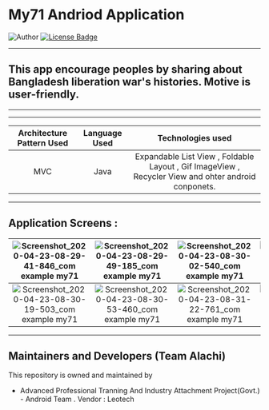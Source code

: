 # My71 Andriod Application
![Author](https://img.shields.io/badge/author-AIFahim-orange)
[![License Badge](https://img.shields.io/badge/license-MIT-blue)](https://github.com/AIFahim/My71_Project_For_Freedom_Fighter/blob/master/LICENSE)

<hr>

## This app encourage peoples by sharing about Bangladesh liberation war's histories. Motive is user-friendly.   

<hr>

<hr>

 Architecture Pattern Used             |   Language Used   |   Technologies used     
:-------------------------:|:------------------------:|:------------------------:
MVC | Java | Expandable List View , Foldable Layout , Gif ImageView , Recycler View and ohter android conponets. 

<hr>

## Application Screens : 
 
![Screenshot_2020-04-23-08-29-41-846_com example my71](https://user-images.githubusercontent.com/33654834/80056190-7f1bfe00-8545-11ea-93d3-28d2125e6b92.jpg)  |     ![Screenshot_2020-04-23-08-29-49-185_com example my71](https://user-images.githubusercontent.com/33654834/80056194-8216ee80-8545-11ea-9c0a-060fb20c1b95.jpg) |    ![Screenshot_2020-04-23-08-30-02-540_com example my71](https://user-images.githubusercontent.com/33654834/80056197-83481b80-8545-11ea-9fe5-a6d9fe1da060.jpg) |    ![Screenshot_2020-04-23-08-30-10-890_com example my71](https://user-images.githubusercontent.com/33654834/80056199-84794880-8545-11ea-8a9d-def147b80dec.jpg) |
:-------------------------:|:-------------------------:|:-------------------------:|:-------------------------:
![Screenshot_2020-04-23-08-30-19-503_com example my71](https://user-images.githubusercontent.com/33654834/80056200-8511df00-8545-11ea-91b9-5e1655b47f35.jpg) |   ![Screenshot_2020-04-23-08-30-53-460_com example my71](https://user-images.githubusercontent.com/33654834/80056201-86430c00-8545-11ea-9018-d5d2bcddcc39.jpg) |     ![Screenshot_2020-04-23-08-31-22-761_com example my71](https://user-images.githubusercontent.com/33654834/80056204-86dba280-8545-11ea-8029-cbb4a4170a7d.jpg) | ![Screenshot_2020-04-23-08-31-22-761_com example my71](https://user-images.githubusercontent.com/33654834/80056205-87743900-8545-11ea-81ba-78c145072337.jpg) |

<hr>

## Maintainers and Developers (Team Alachi)
This repository is owned and maintained by 
 * Advanced Professional Tranning And Industry Attachment Project(Govt.) - Android Team . Vendor : Leotech
